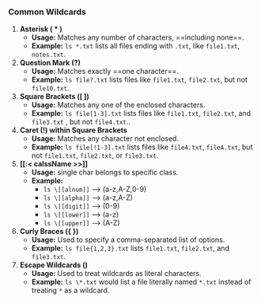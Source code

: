 ### Common Wildcards 
1. **Asterisk ( * )**
    - **Usage:** Matches any number of characters, ==including none==.
    - **Example:** `ls *.txt` lists all files ending with `.txt`, like `file1.txt`, `notes.txt`.
2. **Question Mark (?)**
    - **Usage:** Matches exactly ==one character==.
    - **Example:** `ls file?.txt` lists files like `file1.txt`, `file2.txt`, but not `file10.txt`.
3. **Square Brackets ([ ])**
    - **Usage:** Matches any one of the enclosed characters.
    - **Example:** `ls file[1-3].txt` lists files like `file1.txt`, `file2.txt`, and `file3.txt` , but not `file4.txt`..
4. **Caret (!) within Square Brackets**
    - **Usage:** Matches any character not enclosed.
    - **Example:** `ls file[!1-3].txt` lists files like `file4.txt`, `fileA.txt`, but not `file1.txt`, `file2.txt`, or `file3.txt`.
5. **\[\[:< calssName >>]]**
    - **Usage:** single char belongs to specific class.
    - **Example:** 
	    - `ls \[[alnum]]` --> (a-z,A-Z,0-9)
		- `ls \[[alpha]]` --> (a-z,A-Z)
		- `ls \[[digit]]` --> (0-9)
		- `ls \[[lower]]` --> (a-z)
		- `ls \[[upper]]` --> (A-Z)
1. **Curly Braces ({ })**
    - **Usage:** Used to specify a comma-separated list of options.
    - **Example:** `ls file{1,2,3}.txt` lists `file1.txt`, `file2.txt`, and `file3.txt`.
1. **Escape Wildcards (\)**
    - **Usage:** Used to treat wildcards as literal characters.
    - **Example:** `ls \*.txt` would list a file literally named `*.txt` instead of treating `*` as a wildcard.